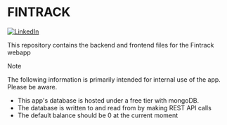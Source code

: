 # FINTRACK

[![LinkedIn](https://img.shields.io/badge/LinkedIn-0077B5?style=for-the-badge&logo=linkedin&logoColor=white)](https://www.linkedin.com/in/angelmorales0/)

This repository contains the backend and frontend files for the Fintrack webapp 

> [!NOTE]
> The following information is primarily intended for internal use of the app. Please be aware.

- This app's database is hosted under a free tier with mongoDB. 
- The database is written to and read from by making REST API calls
- The default balance should be 0 at the current moment
